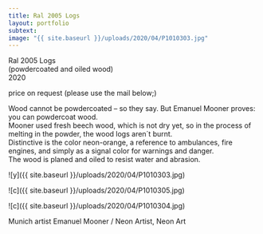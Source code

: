 ```yaml
---
title: Ral 2005 Logs
layout: portfolio
subtext: 
image: "{{ site.baseurl }}/uploads/2020/04/P1010303.jpg"
---
```

Ral 2005 Logs  
(powdercoated and oiled wood)  
2020

price on request (please use the mail below;)

Wood cannot be powdercoated – so they say. But Emanuel Mooner proves: you can powdercoat wood.  
Mooner used fresh beech wood, which is not dry yet, so in the process of melting in the powder, the wood logs aren´t burnt.  
Distinctive is the color neon-orange, a reference to ambulances, fire engines, and simply as a signal color for warnings and danger.  
The wood is planed and oiled to resist water and abrasion.

![y]({{ site.baseurl }}/uploads/2020/04/P1010303.jpg)

![c]({{ site.baseurl }}/uploads/2020/04/P1010305.jpg)

![c]({{ site.baseurl }}/uploads/2020/04/P1010304.jpg)

Munich artist Emanuel Mooner / Neon Artist, Neon Art